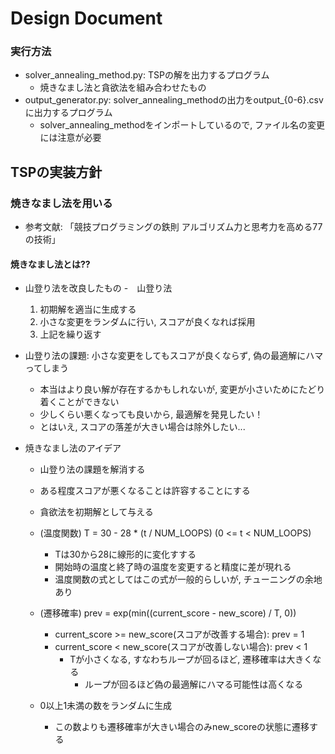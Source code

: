 # Design Document

### 実行方法
- solver_annealing_method.py: TSPの解を出力するプログラム
  - 焼きなまし法と貪欲法を組み合わせたもの  
- output_generator.py: solver_annealing_methodの出力をoutput_{0-6}.csvに出力するプログラム
  - solver_annealing_methodをインポートしているので, ファイル名の変更には注意が必要   

## TSPの実装方針

### 焼きなまし法を用いる
- 参考文献: 「競技プログラミングの鉄則 アルゴリズム力と思考力を高める77の技術」

#### 焼きなまし法とは??
- 山登り法を改良したもの
  -　山登り法
    1. 初期解を適当に生成する
    2. 小さな変更をランダムに行い, スコアが良くなれば採用
    3. 上記を繰り返す

- 山登り法の課題: 小さな変更をしてもスコアが良くならず, 偽の最適解にハマってしまう
  - 本当はより良い解が存在するかもしれないが, 変更が小さいためにたどり着くことができない
  - 少しくらい悪くなっても良いから, 最適解を発見したい！
  - とはいえ, スコアの落差が大きい場合は除外したい...

- 焼きなまし法のアイデア
  - 山登り法の課題を解消する
  - ある程度スコアが悪くなることは許容することにする
  - 貪欲法を初期解として与える
  - (温度関数) T = 30 - 28 * (t / NUM_LOOPS) (0 <= t < NUM_LOOPS)
    - Tは30から28に線形的に変化すする
    - 開始時の温度と終了時の温度を変更すると精度に差が現れる
    - 温度関数の式としてはこの式が一般的らしいが, チューニングの余地あり
         
  - (遷移確率) prev = exp(min((current_score - new_score) / T, 0))
    - current_score >= new_score(スコアが改善する場合): prev = 1
    - current_score < new_score(スコアが改善しない場合): prev < 1 
      - Tが小さくなる, すなわちループが回るほど, 遷移確率は大きくなる
        - ループが回るほど偽の最適解にハマる可能性は高くなる

  - 0以上1未満の数をランダムに生成
    - この数よりも遷移確率が大きい場合のみnew_scoreの状態に遷移する  


